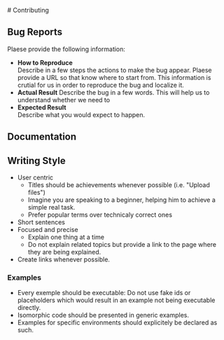# Contributing

## Bug Reports

Plaese provide the following information:
* **How to Reproduce**<br>
  Describe in a few steps the actions to make the bug appear. Plaese provide a URL so that know where to start from. This information is crutial for us in order to reproduce the bug and localize it.
* **Actual Result**
  Describe the bug in a few words. This will help us to understand whether we need to 
* **Expected Result**<br>
  Describe what you would expect to happen.


## Documentation

## Writing Style
* User centric
  * Titles should be achievements whenever possible (i.e. "Upload files")
  * Imagine you are speaking to a beginner, helping him to achieve a simple real task.
  * Prefer popular terms over technicaly correct ones 
* Short sentences
* Focused and precise
  * Explain one thing at a time
  * Do not explain related topics but provide a link to the page where they are being explained. 
* Create links whenever possible. 

### Examples
* Every exemple should be executable: Do not use fake ids or placeholders which would result in an example not being executable directly.  
* Isomorphic code should be presented in generic examples.
* Examples for specific environments should explicitely be declared as such.